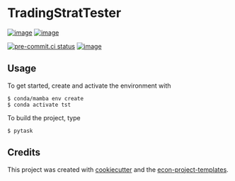 # TradingStratTester

[![image](https://img.shields.io/github/actions/workflow/status/justinfranken/tradingstrattester/main.yml?branch=main)](https://github.com/justinfranken/tradingstrattester/actions?query=branch%3Amain)
[![image](https://codecov.io/gh/justinfranken/tradingstrattester/branch/main/graph/badge.svg)](https://codecov.io/gh/justinfranken/tradingstrattester)

[![pre-commit.ci status](https://results.pre-commit.ci/badge/github/justinfranken/tradingstrattester/main.svg)](https://results.pre-commit.ci/latest/github/justinfranken/tradingstrattester/main)
[![image](https://img.shields.io/badge/code%20style-black-000000.svg)](https://github.com/psf/black)

## Usage

To get started, create and activate the environment with

```console
$ conda/mamba env create
$ conda activate tst
```

To build the project, type

```console
$ pytask
```

## Credits

This project was created with [cookiecutter](https://github.com/audreyr/cookiecutter)
and the
[econ-project-templates](https://github.com/OpenSourceEconomics/econ-project-templates).
